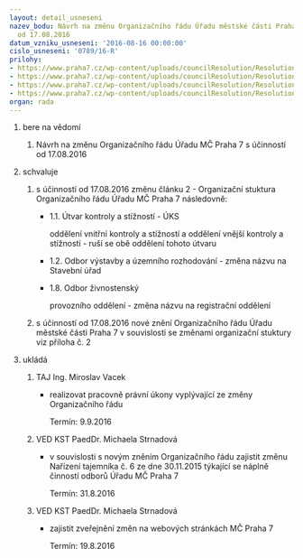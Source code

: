 ```yaml
---
layout: detail_usneseni
nazev_bodu: Návrh na změnu Organizačního řádu Úřadu městské části Praha 7 s účinností
  od 17.08.2016
datum_vzniku_usneseni: '2016-08-16 00:00:00'
cislo_usneseni: '0789/16-R'
prilohy:
- https://www.praha7.cz/wp-content/uploads/councilResolution/Resolutions/28066/export/Duvodova_zprava_OR_k_170820161~92163.doc
- https://www.praha7.cz/wp-content/uploads/councilResolution/Resolutions/28066/export/ORplatnyod17082016_final~92162.doc
- https://www.praha7.cz/wp-content/uploads/councilResolution/Resolutions/28066/export/ORplatnyk16082016~92161.doc
- https://www.praha7.cz/wp-content/uploads/councilResolution/Resolutions/28066/export/export~298091.pdf
organ: rada
---
```

<ol class="urzList_view" id="urzList">
<li class="urzClass1" id=""><span name="1">bere na vědomí</span> 
<ol class="urzOlClass">
<li class="urzClass2" style="TEXT-ALIGN: left" id=""><span><p>Návrh na změnu Organizačního řádu Úřadu MČ Praha 7 s účinností od&nbsp;17.08.2016</p></span></li></ol></li>
<li class="urzClass1" id=""><span name="24">schvaluje</span> 
<ol class="urzOlClass">
<li class="urzClass2" style="TEXT-ALIGN: left" id=""><span><p>s účinností od 17.08.2016 změnu článku 2 - Organizační stuktura Organizačního řádu&nbsp;Úřadu MČ Praha 7 následovně:</p></span>
<ul class="urzUlClass">
<li class="urzClass3" style="TEXT-ALIGN: left" id=""><span><p>1.1. Útvar kontroly a stížností - ÚKS</p><p>oddělení vnitřní kontroly a stížností a&nbsp;oddělení vnější kontroly a stížností - ruší se obě oddělení tohoto útvaru</p></span></li>
<li class="urzClass3" style="TEXT-ALIGN: left" id=""><span><p>1.2. Odbor výstavby a územního rozhodování - změna názvu&nbsp;na Stavební úřad</p></span></li>
<li class="urzClass3" style="TEXT-ALIGN: left" id=""><span><p>1.8. Odbor živnostenský</p><p>provozního oddělení - změna názvu na registrační oddělení</p></span></li></ul></li>
<li class="urzClass2" style="TEXT-ALIGN: left" id=""><span><p>s účinností od 17.08.2016 nové znění Organizačního řádu Úřadu městské části Praha 7 v souvislosti se změnami organizační stuktury viz příloha č. 2</p></span></li></ol></li><li class="urzClass1" id="urzUkoly"><span name="1">ukládá</span><ol class="urzOlClass"><li class="urzClass2"><span><p>TAJ Ing. Miroslav Vacek</p></span><ul class="urzUlClass"><li class="urzClass3"><span><p>realizovat pracovně právní úkony vyplývající ze změny Organizačního řádu</p></span><span class="urzUkolTermin">  Termín:&nbsp;9.9.2016</span></li></ul></li><li class="urzClass2"><span><p>VED KST PaedDr. Michaela Strnadová</p></span><ul class="urzUlClass"><li class="urzClass3"><span><p>v souvislosti s novým zněním Organizačního řádu zajistit změnu Nařízení tajemníka č. 6 ze dne 30.11.2015 týkající se náplně činností odborů Úřadu MČ Praha 7</p></span><span class="urzUkolTermin">  Termín:&nbsp;31.8.2016</span></li></ul></li><li class="urzClass2"><span><p>VED KST PaedDr. Michaela Strnadová</p></span><ul class="urzUlClass"><li class="urzClass3"><span><p>zajistit zveřejnění změn na webových stránkách MČ Praha 7</p></span><span class="urzUkolTermin">  Termín:&nbsp;19.8.2016</span></li></ul></li></ol></li>
</ol>